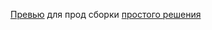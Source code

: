 [Превью](
https://pofigizm.github.io/5000-test/) для прод сборки [простого решения](https://github.com/Pofigizm/5000-test/tree/ec83ea812c8ed2e960dc813d1e646d9641444366)

